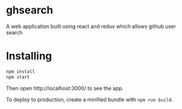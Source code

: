 # ghsearch
A web application built using react and redux which allows github user search 

# Installing
```sh
npm install
npm start
```

Then open http://localhost:3000/ to see the app.

To deploy to production, create a minified bundle with `npm run build`.
